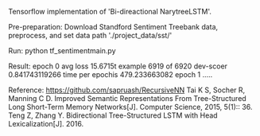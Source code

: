 Tensorflow implementation of 'Bi-direactional NarytreeLSTM'.

Pre-preparation:
Download Standford Sentiment Treebank data, preprocess, and set data path './project_data/sst/'

Run:
python tf_sentimentmain.py

Result:
epoch 0
avg loss 15.6715t example 6919 of 6920
dev-scoer 0.841743119266
time per epochis 479.233663082
epoch 1
.....

Reference:
https://github.com/sapruash/RecursiveNN
Tai K S, Socher R, Manning C D. Improved Semantic Representations From Tree-Structured Long Short-Term Memory Networks[J]. Computer Science, 2015, 5(1):: 36.
Teng Z, Zhang Y. Bidirectional Tree-Structured LSTM with Head Lexicalization[J]. 2016.




